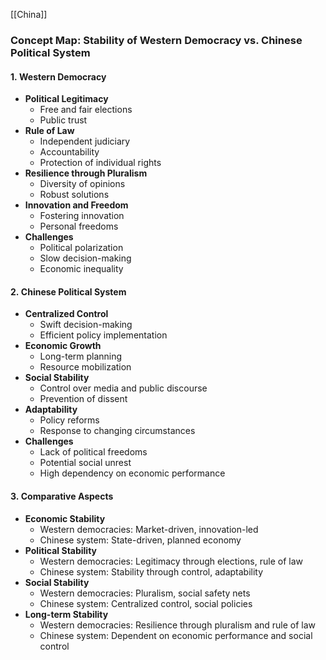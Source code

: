 [[China]]
### Concept Map: Stability of Western Democracy vs. Chinese Political System

#### 1. **Western Democracy**

- **Political Legitimacy**
    - Free and fair elections
    - Public trust
- **Rule of Law**
    - Independent judiciary
    - Accountability
    - Protection of individual rights
- **Resilience through Pluralism**
    - Diversity of opinions
    - Robust solutions
- **Innovation and Freedom**
    - Fostering innovation
    - Personal freedoms
- **Challenges**
    - Political polarization
    - Slow decision-making
    - Economic inequality

#### 2. **Chinese Political System**

- **Centralized Control**
    - Swift decision-making
    - Efficient policy implementation
- **Economic Growth**
    - Long-term planning
    - Resource mobilization
- **Social Stability**
    - Control over media and public discourse
    - Prevention of dissent
- **Adaptability**
    - Policy reforms
    - Response to changing circumstances
- **Challenges**
    - Lack of political freedoms
    - Potential social unrest
    - High dependency on economic performance

#### 3. **Comparative Aspects**

- **Economic Stability**
    - Western democracies: Market-driven, innovation-led
    - Chinese system: State-driven, planned economy
- **Political Stability**
    - Western democracies: Legitimacy through elections, rule of law
    - Chinese system: Stability through control, adaptability
- **Social Stability**
    - Western democracies: Pluralism, social safety nets
    - Chinese system: Centralized control, social policies
- **Long-term Stability**
    - Western democracies: Resilience through pluralism and rule of law
    - Chinese system: Dependent on economic performance and social control
